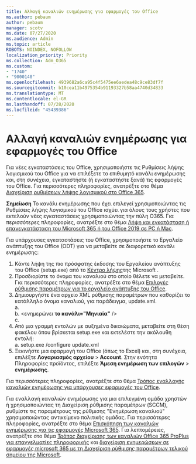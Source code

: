 ```yaml
---
title: Αλλαγή καναλιών ενημέρωσης για εφαρμογές του Office
ms.author: pebaum
author: pebaum
manager: scotv
ms.date: 07/27/2020
ms.audience: Admin
ms.topic: article
ROBOTS: NOINDEX, NOFOLLOW
localization_priority: Priority
ms.collection: Adm_O365
ms.custom:
- "1740"
- "9000140"
ms.openlocfilehash: 4939682a6ca95c4f5475ee6aedea48c9ce83df7f
ms.sourcegitcommit: b10cea11b4975354b91193327b58aa4740d34833
ms.translationtype: MT
ms.contentlocale: el-GR
ms.lasthandoff: 07/28/2020
ms.locfileid: "45439386"
---
```

# <a name="change-update-channels-for-office-apps"></a>Αλλαγή καναλιών ενημέρωσης για εφαρμογές του Office

Για νέες εγκαταστάσεις του Office, χρησιμοποιήστε τις Ρυθμίσεις λήψης λογισμικού του Office για να επιλέξετε το επιθυμητό κανάλι ενημέρωσης και, στη συνέχεια, εγκαταστήστε (ή εγκαταστήστε ξανά) τις εφαρμογές του Office. Για περισσότερες πληροφορίες, ανατρέξτε στο θέμα [Διαχείριση ρυθμίσεων λήψης λογισμικού στο Office 365](https://docs.microsoft.com/deployoffice/manage-software-download-settings-office-365). 

**Σημείωση** Το κανάλι ενημέρωσης που έχει επιλεγεί χρησιμοποιώντας τις Ρυθμίσεις λήψης λογισμικού του Office ισχύει για όλους τους χρήστες που εκτελούν νέες εγκαταστάσεις χρησιμοποιώντας την πύλη O365. Για περισσότερες πληροφορίες, ανατρέξτε στο θέμα [Λήψη και εγκατάσταση ή επανεγκατάσταση του Microsoft 365 ή του Office 2019 σε PC ή Mac](https://support.microsoft.com/office/download-and-install-or-reinstall-microsoft-365-or-office-2019-on-a-pc-or-mac-4414eaaf-0478-48be-9c42-23adc4716658).   

Για υπάρχουσες εγκαταστάσεις του Office, χρησιμοποιήστε το Εργαλείο ανάπτυξης του Office (ODT) για να μεταβείτε σε διαφορετικό κανάλι ενημέρωσης:  

1. Κάντε λήψη της πιο πρόσφατης έκδοσης του Εργαλείου ανάπτυξης του Office (setup.exe) από το [Κέντρο λήψης](https://go.microsoft.com/fwlink/p/?LinkID=626065)της Microsoft .
2. Προσδιορίστε το όνομα του καναλιού στο οποίο θέλετε να μεταβείτε. Για περισσότερες πληροφορίες, ανατρέξτε στο θέμα [Επιλογές ρύθμισης παραμέτρων για το εργαλείο ανάπτυξης του Office](https://docs.microsoft.com/DeployOffice/configuration-options-for-the-office-2016-deployment-tool#channel-attribute-part-of-add-element).
3. Δημιουργήστε ένα αρχείο XML ρύθμισης παραμέτρων που καθορίζει το κατάλληλο όνομα καναλιού, για παράδειγμα, update.xml.  
    a. <Configuration>  
    b. <ενημερώνει **το κανάλι="Μηνιαία"** />  
    c. </Configuration>
4. Από μια γραμμή εντολών με αυξημένα δικαιώματα, μεταβείτε στη θέση φακέλου όπου βρίσκεται setup.exe και εκτελέστε την ακόλουθη εντολή:  
    a. setup.exe /configure update.xml
5. Ξεκινήστε μια εφαρμογή του Office (όπως το Excel) και, στη συνέχεια, επιλέξτε **Λογαριασμός αρχείου**  >  **Account**. Στην ενότητα Πληροφορίες προϊόντος, επιλέξτε **Άμεση ενημέρωση των επιλογών**  >  **ενημέρωσης**.

Για περισσότερες πληροφορίες, ανατρέξτε στο θέμα [Τρόπος εναλλαγής καναλιών ενημέρωσης για υπάρχουσες εφαρμογές του Office](https://support.microsoft.com/help/3185078/how-to-switch-from-semi-annual-channel-to-monthly-channel). 

Για εναλλαγή καναλιών ενημέρωσης για μια επιλεγμένη ομάδα χρηστών ή χρησιμοποιώντας τη Διαχείριση ρύθμισης παραμέτρων (SCCM), ρυθμίστε τις παραμέτρους της ρύθμισης "Ενημέρωση καναλιού" χρησιμοποιώντας αντικείμενο πολιτικής ομάδας. Για περισσότερες πληροφορίες, ανατρέξτε στο θέμα [Επισκόπηση των καναλιών ενημέρωσης για τις εφαρμογές Microsoft 365](https://docs.microsoft.com/deployoffice/overview-update-channels#group-policy). Για λεπτομέρειες, ανατρέξτε στο θέμα [Τρόπος διαχείρισης των καναλιών Office 365 ProPlus για επαγγελματίες πληροφορικής](https://techcommunity.microsoft.com/t5/office-365-blog/how-to-manage-office-365-proplus-channels-for-it-pros/ba-p/795813) και [διαχείριση ενημερώσεων σε εφαρμογές microsoft 365 με τη Διαχείριση ρύθμισης παραμέτρων τελικού σημείου της Microsoft](https://docs.microsoft.com/deployoffice/manage-microsoft-365-apps-updates-configuration-manager).